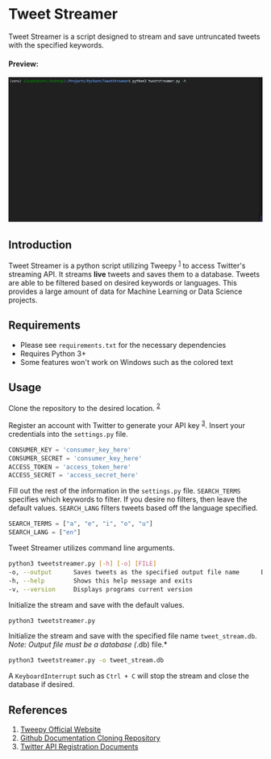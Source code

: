 # Tweet Streamer
Tweet Streamer is a script designed to stream and save untruncated tweets with the specified keywords.

#### Preview:
![Tweet Streamer Preview][preview]

## Introduction
Tweet Streamer is a python script utilizing Tweepy <sup>[1][1]</sup> to access Twitter's streaming API. It streams **live** tweets and saves them to a database. Tweets are able to be filtered based on desired keywords or languages. This provides a large amount of data for Machine Learning or Data Science projects.

## Requirements
* Please see `requirements.txt` for the necessary dependencies
* Requires Python 3+
* Some features won't work on Windows such as the colored text

## Usage
Clone the repository to the desired location. <sup>[2][2]</sup>

Register an account with Twitter to generate your API key <sup>[3][3]</sup>. Insert your credentials into the `settings.py` file.
```python
CONSUMER_KEY = 'consumer_key_here'
CONSUMER_SECRET = 'consumer_key_here'
ACCESS_TOKEN = 'access_token_here'
ACCESS_SECRET = 'access_secret_here'
```

Fill out the rest of the information in the `settings.py` file. `SEARCH_TERMS` specifies which keywords to filter. If you desire no filters, then leave the default values. `SEARCH_LANG` filters tweets based off the language specified. 
```python
SEARCH_TERMS = ["a", "e", "i", "o", "u"]
SEARCH_LANG = ["en"]
```
Tweet Streamer utilizes command line arguments.
```bash
python3 tweetstreamer.py [-h] [-o] [FILE]
-o, --output      Saves tweets as the specified output file name      DEFAULT='output.db'
-h, --help        Shows this help message and exits
-v, --version     Displays programs current version
```

Initialize the stream and save with the default values.
```bash
python3 tweetstreamer.py
```

Initialize the stream and save with the specified file name `tweet_stream.db`.
*Note: Output file must be a database (*.db) file.*
```bash
python3 tweetstreamer.py -o tweet_stream.db
```

A `KeyboardInterrupt` such as `Ctrl + C` will stop the stream and close the database if desired.

## References
1. [Tweepy Official Website](http://www.tweepy.org/)
2. [Github Documentation Cloning Repository](https://help.github.com/articles/cloning-a-repository/)
3. [Twitter API Registration Documents](https://developer.twitter.com/en/docs/basics/authentication/guides/access-tokens.html)

[1]: http://www.tweepy.org/
[3]: https://developer.twitter.com/en/docs/basics/authentication/guides/access-tokens.html
[2]: https://help.github.com/articles/cloning-a-repository/
[preview]: images/preview.gif "Tweet Streamer Preview"
